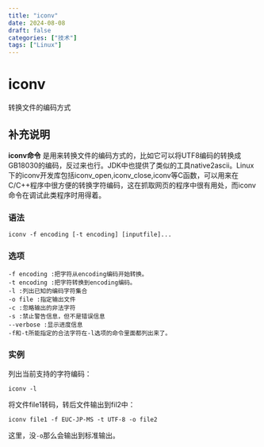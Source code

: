 ```yaml
---
title: "iconv"
date: 2024-08-08
draft: false
categories: ["技术"]
tags: ["Linux"]
---
```

iconv
===

转换文件的编码方式

## 补充说明

**iconv命令** 是用来转换文件的编码方式的，比如它可以将UTF8编码的转换成GB18030的编码，反过来也行。JDK中也提供了类似的工具native2ascii。Linux下的iconv开发库包括iconv_open,iconv_close,iconv等C函数，可以用来在C/C++程序中很方便的转换字符编码，这在抓取网页的程序中很有用处，而iconv命令在调试此类程序时用得着。

###  语法

```shell
iconv -f encoding [-t encoding] [inputfile]... 
```

###  选项

```shell
-f encoding :把字符从encoding编码开始转换。 
-t encoding :把字符转换到encoding编码。 
-l :列出已知的编码字符集合 
-o file :指定输出文件 
-c :忽略输出的非法字符 
-s :禁止警告信息，但不是错误信息 
--verbose :显示进度信息 
-f和-t所能指定的合法字符在-l选项的命令里面都列出来了。 
```

###  实例

列出当前支持的字符编码： 

```shell
iconv -l 
```

将文件file1转码，转后文件输出到fil2中： 

```shell
iconv file1 -f EUC-JP-MS -t UTF-8 -o file2 
```

这里，没`-o`那么会输出到标准输出。


